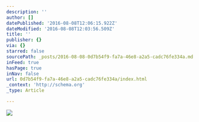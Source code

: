 ```yaml
---
description: ''
author: []
datePublished: '2016-08-08T12:06:15.922Z'
dateModified: '2016-08-08T12:03:56.509Z'
title: ''
publisher: {}
via: {}
starred: false
sourcePath: _posts/2016-08-08-0d7b54f9-fa7a-46e8-a2a5-cadc76fe334a.md
inFeed: true
hasPage: true
inNav: false
url: 0d7b54f9-fa7a-46e8-a2a5-cadc76fe334a/index.html
_context: 'http://schema.org'
_type: Article

---
```

![](https://the-grid-user-content.s3-us-west-2.amazonaws.com/bd1af82f-68a9-4a90-b910-fc35d8a555ea.png)